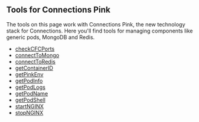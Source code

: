 ## Tools for Connections Pink

The tools on this page work with Connections Pink, the new technology stack for Connections. Here you'll find tools
for managing components like generic pods, MongoDB and Redis.

- [checkCFCPorts](checkCFCPorts.md)
- [connectToMongo](connectToMongo.md)
- [connectToRedis](connectToRedis.md)
- [getContainerID](getContainerID.md)
- [getPinkEnv](getPinkEnv.md)
- [getPodInfo](getPodInfo.md)
- [getPodLogs](getPodLogs.md)
- [getPodName](getPodName.md)
- [getPodShell](getPodShell.md)
- [startNGINX](startNGINX.md)
- [stopNGINX](stopNGINX.md)